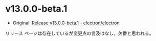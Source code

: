 # v13.0.0-beta.1

- Original: [Release v13.0.0-beta.1 - electron/electron](https://github.com/electron/electron/releases/tag/v13.0.0-beta.1)

リリース ページは存在しているが変更点の言及はなし。欠番と思われる。
